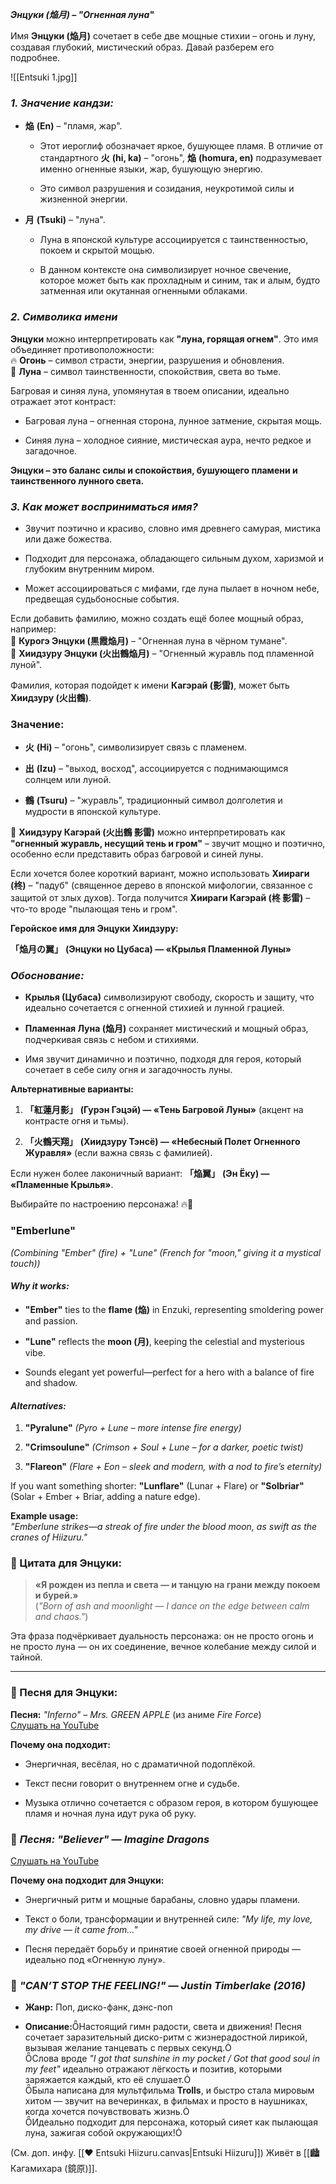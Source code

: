 ***Энцуки (******焔月******) – "Огненная луна"***

Имя **Энцуки (焔月)** сочетает в себе две мощные стихии – огонь и луну, создавая глубокий, мистический образ. Давай разберем его подробнее.


![[Entsuki 1.jpg]]
  

### ***1. Значение кандзи:***

- **焔** **(En)** – "пламя, жар".
    
    - Этот иероглиф обозначает яркое, бушующее пламя. В отличие от стандартного **火** **(hi, ka)** – "огонь", **焔** **(homura, en)** подразумевает именно огненные языки, жар, бушующую энергию.
        
    - Это символ разрушения и созидания, неукротимой силы и жизненной энергии.
        
- **月** **(Tsuki)** – "луна".
    
    - Луна в японской культуре ассоциируется с таинственностью, покоем и скрытой мощью.
        
    - В данном контексте она символизирует ночное свечение, которое может быть как прохладным и синим, так и алым, будто затменная или окутанная огненными облаками.
        

  
  

### ***2. Символика имени***

**Энцуки** можно интерпретировать как **"луна, горящая огнем"**. Это имя объединяет противоположности:  
🔥 **Огонь** – символ страсти, энергии, разрушения и обновления.  
🌙 **Луна** – символ таинственности, спокойствия, света во тьме.

Багровая и синяя луна, упомянутая в твоем описании, идеально отражает этот контраст:

- Багровая луна – огненная сторона, лунное затмение, скрытая мощь.
    
- Синяя луна – холодное сияние, мистическая аура, нечто редкое и загадочное.
    

**Энцуки – это баланс силы и спокойствия, бушующего пламени и таинственного лунного света.**

  
  

### ***3. Как может восприниматься имя?***

- Звучит поэтично и красиво, словно имя древнего самурая, мистика или даже божества.
    
- Подходит для персонажа, обладающего сильным духом, харизмой и глубоким внутренним миром.
    
- Может ассоциироваться с мифами, где луна пылает в ночном небе, предвещая судьбоносные события.
    

Если добавить фамилию, можно создать ещё более мощный образ, например:  
🔹 **Курогэ Энцуки (黒霞焔月)** – "Огненная луна в чёрном тумане".  
🔹 **Хиидзуру Энцуки (火出鶴焔月)** – "Огненный журавль под пламенной луной".

  
  

Фамилия, которая подойдет к имени **Кагэрай (影雷)**, может быть **Хиидзуру (火出鶴)**.

### Значение:

- **火** **(Hi)** – "огонь", символизирует связь с пламенем.
    
- **出** **(Izu)** – "выход, восход", ассоциируется с поднимающимся солнцем или луной.
    
- **鶴** **(Tsuru)** – "журавль", традиционный символ долголетия и мудрости в японской культуре.
    

🔹 **Хиидзуру Кагэрай (火出鶴 影雷)** можно интерпретировать как **"огненный журавль, несущий тень и гром"** – звучит мощно и поэтично, особенно если представить образ багровой и синей луны.

Если хочется более короткий вариант, можно использовать **Хиираги (柊)** – "падуб" (священное дерево в японской мифологии, связанное с защитой от злых духов). Тогда получится **Хиираги Кагэрай (柊 影雷)** – что-то вроде "пылающая тень и гром".

**Геройское имя для Энцуки Хиидзуру:**

**「焔月の翼」** **(Энцуки но Цубаса) — «Крылья Пламенной Луны»**

### ***Обоснование:***

- **Крылья (Цубаса)** символизируют свободу, скорость и защиту, что идеально сочетается с огненной стихией и лунной грацией.
    
- **Пламенная Луна (焔月)** сохраняет мистический и мощный образ, подчеркивая связь с небом и стихиями.
    
- Имя звучит динамично и поэтично, подходя для героя, который сочетает в себе силу огня и загадочность луны.
    

**Альтернативные варианты:**

1. **「紅蓮月影」** **(Гурэн Гэцэй) — «Тень Багровой Луны»** (акцент на контрасте огня и тьмы).
    
2. **「火鶴天翔」** **(Хиидзуру Тэнсё) — «Небесный Полет Огненного Журавля»** (если важна связь с фамилией).
    

Если нужен более лаконичный вариант: **「焔翼」** **(Эн Ёку) — «Пламенные Крылья»**.

Выбирайте по настроению персонажа! 🔥🌙

  

### ****"Emberlune"****

_(Combining "Ember" (fire) + "Lune" (French for "moon," giving it a mystical touch))_

#### ***Why it works:***

- **"Ember"** ties to the **flame (焔)** in Enzuki, representing smoldering power and passion.
    
- **"Lune"** reflects the **moon (月)**, keeping the celestial and mysterious vibe.
    
- Sounds elegant yet powerful—perfect for a hero with a balance of fire and shadow.
    

#### ***Alternatives:***

1. **"Pyralune"** _(Pyro + Lune – more intense fire energy)_
    
2. **"Crimsoulune"** _(Crimson + Soul + Lune – for a darker, poetic twist)_
    
3. **"Flareon"** _(Flare + Eon – sleek and modern, with a nod to fire’s eternity)_
    

If you want something shorter: **"Lunflare"** (Lunar + Flare) or **"Solbriar"** (Solar + Ember + Briar, adding a nature edge).

**Example usage:**  
_"Emberlune strikes—a streak of fire under the blood moon, as swift as the cranes of Hiizuru."_

  

### 💬 Цитата для Энцуки:

> **«Я рожден из пепла и света — и танцую на грани между покоем и бурей.»**  
> (_"Born of ash and moonlight — I dance on the edge between calm and chaos."_)

Эта фраза подчёркивает дуальность персонажа: он не просто огонь и не просто луна — он их соединение, вечное колебание между силой и тайной.

---

### 🎵 Песня для Энцуки:

**Песня:** _"Inferno" – Mrs. GREEN APPLE_ (из аниме _Fire Force_)  
[Слушать на YouTube](https://www.youtube.com/watch?v=QW28YKqdxe0)

**Почему она подходит:**

- Энергичная, весёлая, но с драматичной подоплёкой.
    
- Текст песни говорит о внутреннем огне и судьбе.
    
- Музыка отлично сочетается с образом героя, в котором бушующее пламя и ночная луна идут рука об руку.
    

  
  

### 🎵 ***Песня:*** _"Believer"_ — ***Imagine Dragons***

[Слушать на YouTube](https://www.youtube.com/watch?v=7wtfhZwyrcc)

**Почему она подходит для Энцуки:**

- Энергичный ритм и мощные барабаны, словно удары пламени.
    
- Текст о боли, трансформации и внутренней силе: _"My life, my love, my drive — it came from..."_
    
- Песня передаёт борьбу и принятие своей огненной природы — идеально под «Огненную луну».
    

  
  

### 🌟 ***"CAN’T STOP THE FEELING!" — Justin Timberlake (2016)***

- **Жанр:** Поп, диско-фанк, дэнс-поп
    
- **Описание:**Настоящий гимн радости, света и движения! Песня сочетает заразительный диско-ритм с жизнерадостной лирикой, вызывая желание танцевать с первых секунд.  
    Слова вроде _"I got that sunshine in my pocket / Got that good soul in my feet"_ идеально отражают лёгкость и позитив, которыми заряжается каждый, кто её слушает.  
    Была написана для мультфильма **Trolls**, и быстро стала мировым хитом — звучит на вечеринках, в фильмах и просто в наушниках, когда хочется почувствовать жизнь.  
    Идеально подходит для персонажа, который сияет как пылающая луна, зажигая собой окружающих!

(См. доп. инфу. [[❤️ Entsuki Hiizuru.canvas|Entsuki Hiizuru]]) Живёт в [[🏙️Кагамихара (鏡原)]].